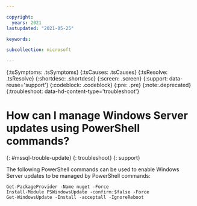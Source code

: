 ```yaml
---

copyright:
  years: 2021
lastupdated: "2021-05-25"

keywords:

subcollection: microsoft

---
```


{:tsSymptoms: .tsSymptoms}
{:tsCauses: .tsCauses}
{:tsResolve: .tsResolve}
{:shortdesc: .shortdesc}
{:screen: .screen}
{:support: data-reuse='support'}
{:codeblock: .codeblock}
{:pre: .pre}
{:note:.deprecated}
{:troubleshoot: data-hd-content-type='troubleshoot'}

# How can I manage Windows Server updates using PowerShell commands?
{: #mssql-trouble-update}
{: troubleshoot}
{: support}

The following PowerShell commands can be used to enable Windows Server updates to be managed by PowerShell commands:

```
Get-PackageProvider -Name nuget -Force
Install-Module PSWindowsUpdate -confirm:$false -Force
Get-WindowsUpdate -Install -acceptall -IgnoreReboot
```
